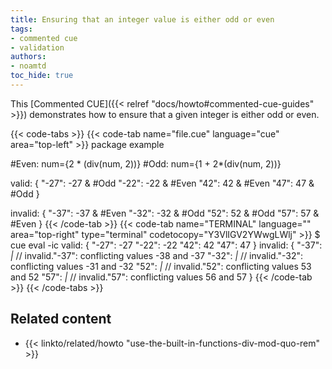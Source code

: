 ```yaml
---
title: Ensuring that an integer value is either odd or even
tags:
- commented cue
- validation
authors:
- noamtd
toc_hide: true
---
```


This [Commented CUE]({{< relref "docs/howto#commented-cue-guides" >}})
demonstrates how to ensure that a given integer is either odd or even.

{{< code-tabs >}}
{{< code-tab name="file.cue" language="cue" area="top-left" >}}
package example

#Even: num={2 * (div(num, 2))}
#Odd:  num={1 + 2*(div(num, 2))}

valid: {
	"-27": -27 & #Odd
	"-22": -22 & #Even
	"42":  42 & #Even
	"47":  47 & #Odd
}

invalid: {
	"-37": -37 & #Even
	"-32": -32 & #Odd
	"52":  52 & #Odd
	"57":  57 & #Even
}
{{< /code-tab >}}
{{< code-tab name="TERMINAL" language="" area="top-right" type="terminal" codetocopy="Y3VlIGV2YWwgLWlj" >}}
$ cue eval -ic
valid: {
    "-27": -27
    "-22": -22
    "42":  42
    "47":  47
}
invalid: {
    "-37": _|_ // invalid."-37": conflicting values -38 and -37
    "-32": _|_ // invalid."-32": conflicting values -31 and -32
    "52":  _|_ // invalid."52": conflicting values 53 and 52
    "57":  _|_ // invalid."57": conflicting values 56 and 57
}
{{< /code-tab >}}
{{< /code-tabs >}}

## Related content

* {{< linkto/related/howto "use-the-built-in-functions-div-mod-quo-rem" >}}
